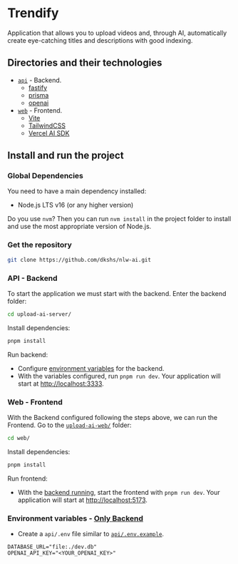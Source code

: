 # Trendify

Application that allows you to upload videos and, through AI, automatically create eye-catching titles and descriptions with good indexing.

## Directories and their technologies

- [`api`](/api/) - Backend.
  - [fastify](https://fastify.dev/)
  - [prisma](https://www.prisma.io/)
  - [openai](https://openai.com/)
- [`web`](/web/) - Frontend.
  - [Vite](https://vitejs.dev/)
  - [TailwindCSS](https://tailwindcss.com/)
  - [Vercel AI SDK](https://github.com/vercel/ai)

## Install and run the project

### Global Dependencies

You need to have a main dependency installed:

- Node.js LTS v16 (or any higher version)

Do you use `nvm`? Then you can run `nvm install` in the project folder to install and use the most appropriate version of Node.js.

### Get the repository

```bash
git clone https://github.com/dkshs/nlw-ai.git
```

### API - Backend

To start the application we must start with the backend. Enter the backend folder:

```bash
cd upload-ai-server/
```

Install dependencies:

```bash
pnpm install
```

Run backend:

- Configure [environment variables](#environment-variables---only-backend) for the backend.
- With the variables configured, run `pnpm run dev`. Your application will start at <http://localhost:3333>.

### Web - Frontend

With the Backend configured following the steps above, we can run the Frontend. Go to the [`upload-ai-web/`](/upload-ai-web/) folder:

```bash
cd web/
```

Install dependencies:

```bash
pnpm install
```

Run frontend:

- With the [backend running](#api---backend), start the frontend with `pnpm run dev`. Your application will start at <http://localhost:5173>.

### Environment variables - [Only Backend](#api---backend)

- Create a `api/.env` file similar to [`api/.env.example`](./api/.env.example).

```env
DATABASE_URL="file:./dev.db"
OPENAI_API_KEY="<YOUR_OPENAI_KEY>"
```
